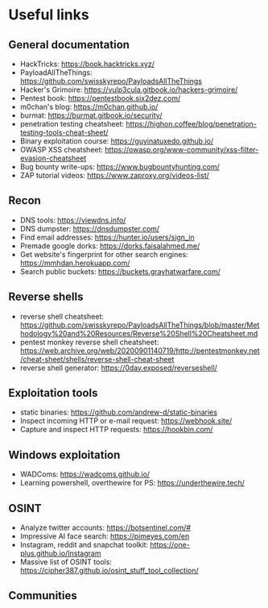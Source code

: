 # Useful links

## General documentation

* HackTricks: https://book.hacktricks.xyz/
* PayloadAllTheThings: https://github.com/swisskyrepo/PayloadsAllTheThings
* Hacker's Grimoire: https://vulp3cula.gitbook.io/hackers-grimoire/
* Pentest book: https://pentestbook.six2dez.com/
* m0chan's blog: https://m0chan.github.io/
* burmat: https://burmat.gitbook.io/security/
* penetration testing cheatsheet: https://highon.coffee/blog/penetration-testing-tools-cheat-sheet/
* Binary exploitation course: https://guyinatuxedo.github.io/
* OWASP XSS cheatsheet: https://owasp.org/www-community/xss-filter-evasion-cheatsheet
* Bug bounty write-ups: https://www.bugbountyhunting.com/
* ZAP tutorial videos: https://www.zaproxy.org/videos-list/

## Recon

* DNS tools: https://viewdns.info/
* DNS dumpster: https://dnsdumpster.com/
* Find email addresses: https://hunter.io/users/sign_in
* Premade google dorks: https://dorks.faisalahmed.me/
* Get website's fingerprint for other search engines: https://mmhdan.herokuapp.com/
* Search public buckets: https://buckets.grayhatwarfare.com/

## Reverse shells

* reverse shell cheatsheet: https://github.com/swisskyrepo/PayloadsAllTheThings/blob/master/Methodology%20and%20Resources/Reverse%20Shell%20Cheatsheet.md
* pentest monkey reverse shell cheatsheet: https://web.archive.org/web/20200901140719/http://pentestmonkey.net/cheat-sheet/shells/reverse-shell-cheat-sheet
* reverse shell generator: https://0day.exposed/reverseshell/

## Exploitation tools

* static binaries: https://github.com/andrew-d/static-binaries
* Inspect incoming HTTP or e-mail request: https://webhook.site/
* Capture and inspect HTTP requests: https://hookbin.com/

## Windows exploitation

* WADComs: https://wadcoms.github.io/
* Learning powershell, overthewire for PS: https://underthewire.tech/

## OSINT

* Analyze twitter accounts: https://botsentinel.com/#
* Impressive AI face search: https://pimeyes.com/en
* Instagram, reddit and snapchat toolkit: https://one-plus.github.io/Instagram
* Massive list of OSINT tools: https://cipher387.github.io/osint_stuff_tool_collection/

## Communities


